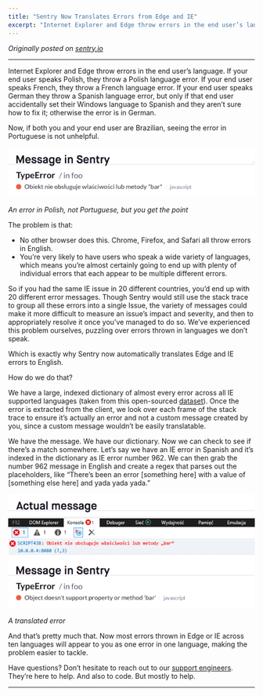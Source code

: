 ```yaml
---
title: "Sentry Now Translates Errors from Edge and IE"
excerpt: "Internet Explorer and Edge throw errors in the end user’s language. If your end user speaks Polish, they throw a Polish language error. If your end user speaks French, they throw a French language error. If your end user speaks German they throw a Spanish language error, but only if that end user accidentally set their Windows language to Spanish and they aren’t sure how to fix it; otherwise the error is in German."
---
```


_Originally posted on [sentry.io](https://blog.sentry.io/2018/02/28/internet-explorer-translations/)_

---

Internet Explorer and Edge throw errors in the end user’s language. If your end user speaks Polish, they throw a Polish language error. If your end user speaks French, they throw a French language error. If your end user speaks German they throw a Spanish language error, but only if that end user accidentally set their Windows language to Spanish and they aren’t sure how to fix it; otherwise the error is in German.

Now, if both you and your end user are Brazilian, seeing the error in Portuguese is not unhelpful.

![Selenium Graph](/assets/images/blog/polish-error.png)

_An error in Polish, not Portuguese, but you get the point_

The problem is that:

* No other browser does this. Chrome, Firefox, and Safari all throw errors in English.
* You’re very likely to have users who speak a wide variety of languages, which means you’re almost certainly going to end up with plenty of individual errors that each appear to be multiple different errors.

So if you had the same IE issue in 20 different countries, you’d end up with 20 different error messages. Though Sentry would still use the stack trace to group all these errors into a single Issue, the variety of messages could make it more difficult to measure an issue’s impact and severity, and then to appropriately resolve it once you’ve managed to do so. We’ve experienced this problem ourselves, puzzling over errors thrown in languages we don’t speak.

Which is exactly why Sentry now automatically translates Edge and IE errors to English.

How do we do that?

We have a large, indexed dictionary of almost every error across all IE supported languages (taken from this open-sourced [dataset](https://github.com/errorception/ie-error-languages)). Once the error is extracted from the client, we look over each frame of the stack trace to ensure it’s actually an error and not a custom message created by you, since a custom message wouldn’t be easily translatable.

We have the message. We have our dictionary. Now we can check to see if there’s a match somewhere. Let’s say we have an IE error in Spanish and it’s indexed in the dictionary as IE error number 962. We can then grab the number 962 message in English and create a regex that parses out the placeholders, like “There’s been an error [something here] with a value of [something else here] and yada yada yada.”

![Translated Error](/assets/images/blog/translated-error.png)

_A translated error_

And that’s pretty much that. Now most errors thrown in Edge or IE across ten languages will appear to you as one error in one language, making the problem easier to tackle.

Have questions? Don’t hesitate to reach out to our [support engineers](https://sentry.io/contact/support/). They’re here to help. And also to code. But mostly to help.

---